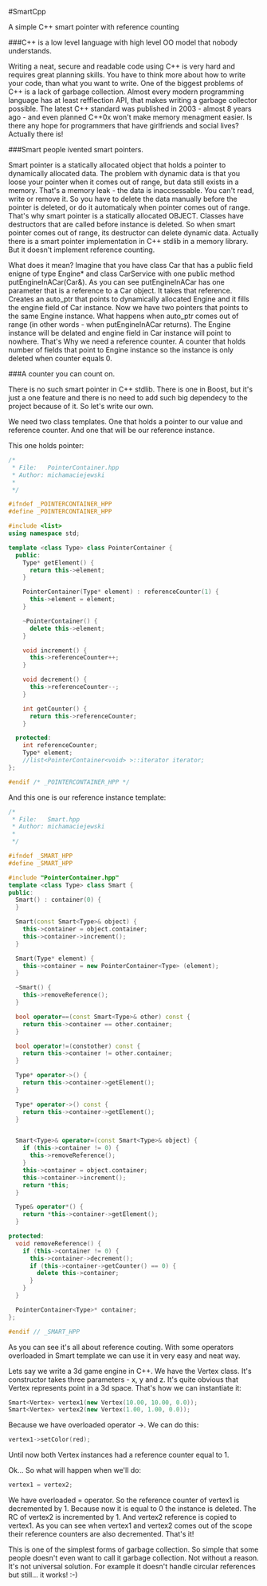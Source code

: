 #SmartCpp

A simple C++ smart pointer with reference counting

###C++ is a low level language with high level OO model that nobody understands.

Writing a neat, secure and readable code using C++ is very hard and requires great planning skills. You have to think more about how to write your code, than what you want to write. One of the biggest problems of C++ is a lack of garbage collection. Almost every modern programming language has at least refflection API, that makes writing a garbage collector possible. The latest C++ standard was published in 2003 - almost 8 years ago - and even planned C++0x won't make memory menagment easier. Is there any hope for programmers that have girlfriends and social lives? Actually there is!


###Smart people ivented smart pointers.

Smart pointer is a statically allocated object that holds a pointer to dynamically allocated data. The problem with dynamic data is that you loose your pointer when it comes out of range, but data still exists in a memory. That's a memory leak - the data is inaccsessable. You can't read, write or remove it. So you have to delete the data manually before the pointer is deleted, or do it automaticaly when pointer comes out of range. That's why smart pointer is a statically allocated OBJECT. Classes have destructors that are called before instance is deleted. So when smart pointer comes out of range, its destructor can delete dynamic data. Actually there is a smart pointer implementation in C++ stdlib in a memory library. But it doesn't implement reference counting.

What does it mean? Imagine that you have class Car that has a public field enigne of type Engine* and class CarService with one public method putEngineInACar(Car&amp;). As you can see putEngineInACar has one parameter that is a reference to a Car object. It takes that reference. Creates an auto_ptr that points to dynamically allocated Engine and it fills the engine field of Car instance. Now we have two pointers that points to the same Engine instance. What happens when auto_ptr comes out of range (in other words - when putEngineInACar returns). The Engine instance will be delated and engine field in Car instance will point to nowhere. That's Why we need a reference counter. A counter that holds number of fields that point to Engine instance so the instance is only deleted when counter equals 0.

###A counter you can count on.

There is no such smart pointer in C++ stdlib. There is one in Boost, but it's just a one feature and there is no need to add such big dependecy to the project because of it. So let's write our own.

We need two class templates. One that holds a pointer to our value and reference counter. And one that will be our reference instance.

This one holds pointer:

```c++
/*
 * File:   PointerContainer.hpp
 * Author: michamaciejewski
 *
 */

#ifndef _POINTERCONTAINER_HPP
#define _POINTERCONTAINER_HPP

#include <list>
using namespace std;

template <class Type> class PointerContainer {
  public:
    Type* getElement() {
      return this->element;
    }

    PointerContainer(Type* element) : referenceCounter(1) {
      this->element = element;
    }

    ~PointerContainer() {
      delete this->element;
    }

    void increment() {
      this->referenceCounter++;
    }

    void decrement() {
      this->referenceCounter--;
    }

    int getCounter() {
      return this->referenceCounter;
    }

  protected:
    int referenceCounter;
    Type* element;
    //list<PointerContainer<void> >::iterator iterator;
};

#endif /* _POINTERCONTAINER_HPP */
```
And this one is our reference instance template:

```c++
/*
 * File:   Smart.hpp
 * Author: michamaciejewski
 *
 */

#ifndef _SMART_HPP
#define _SMART_HPP

#include "PointerContainer.hpp"
template <class Type> class Smart {
public:
  Smart() : container(0) {
  }

  Smart(const Smart<Type>& object) {
    this->container = object.container;
    this->container->increment();
  }

  Smart(Type* element) {
    this->container = new PointerContainer<Type> (element);
  }

  ~Smart() {
    this->removeReference();
  }

  bool operator==(const Smart<Type>& other) const {
    return this->container == other.container;
  }

  bool operator!=(constother) const {
    return this->container != other.container;
  }

  Type* operator->() {
    return this->container->getElement();
  }

  Type* operator->() const {
    return this->container->getElement();
  }


  Smart<Type>& operator=(const Smart<Type>& object) {
    if (this->container != 0) {
      this->removeReference();
    }
    this->container = object.container;
    this->container->increment();
    return *this;
  }

  Type& operator*() {
    return *this->container->getElement();
  }

protected:
  void removeReference() {
    if (this->container != 0) {
      this->container->decrement();
      if (this->container->getCounter() == 0) {
        delete this->container;
      }
    }
  }

  PointerContainer<Type>* container;
};

#endif // _SMART_HPP
```

As you can see it's all about reference couting. With some operators overloaded in Smart template we can use it in very easy and neat way.

Lets say we write a 3d game engine in C++. We have the Vertex class. It's constructor takes three parameters - x, y and z. It's quite obvious that Vertex represents point in a 3d space. That's how we can instantiate it:

```c++
Smart<Vertex> vertex1(new Vertex(10.00, 10.00, 0.0));
Smart<Vertex> vertex2(new Vertex(1.00, 1.00, 0.0));
```

Because we have overloaded operator ->. We can do this:
```C++
vertex1->setColor(red);
```

Until now both Vertex instances had a reference counter equal to 1.

Ok... So what will happen when we'll do:

```c++
vertex1 = vertex2;
```

We have overloaded = operator. So the reference counter of vertex1 is decremented by 1. Because now it is equal to 0 the instance is deleted. The RC of vertex2 is incremented by 1. And vertex2 reference is copied to vertex1. As you can see when vertex1 and vertex2 comes out of the scope their reference counters are also decremented. That's it!

This is one of the simplest forms of garbage collection. So simple that some people doesn't even want to call it garbage collection. Not without a reason. It's not universal solution. For example it doesn't handle circular references but still... it works! :-)

